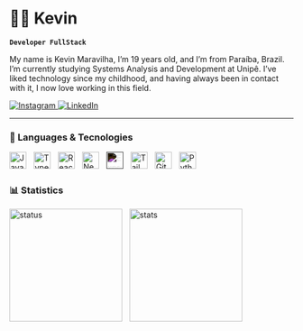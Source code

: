 # 🧑‍💻 Kevin

**`Developer FullStack`**

My name is Kevin Maravilha, I’m 19 years old, and I’m from Paraíba, Brazil. I’m currently studying Systems Analysis and Development at Unipê. I’ve liked technology since my childhood, and having always been in contact with it, I now love working in this field.

<p align="left">
    <a href="https://www.instagram.com/9kevinxd" target="_blank">
        <img 
            alt="Instagram" 
            title="My Instagram" 
            src="https://img.shields.io/badge/Instagram-E4405F?style=for-the-badge&logo=instagram&logoColor=white"
        />
    </a>
    <a href="https://www.linkedin.com/in/kevinmaravilha" target="_blank">
        <img 
            alt="LinkedIn" 
            title="My LinkedIn" 
            src="https://img.shields.io/badge/LinkedIn-0A66C2?style=for-the-badge&logo=linkedin&logoColor=white"
        />
    </a>
</p>

---

### 🤖 Languages & Tecnologies

<img 
    align="left" 
    alt="JavaScript" 
    title="JavaScript" 
    width="30px" 
    style="padding-right: 10px;" 
    src="https://cdn.jsdelivr.net/gh/devicons/devicon@latest/icons/javascript/javascript-original.svg"
    />
<img 
    align="left" 
    alt="TypeScript" 
    title="TypeScript" 
    width="30px" 
    style="padding-right: 10px;" 
    src="https://cdn.jsdelivr.net/gh/devicons/devicon@latest/icons/typescript/typescript-original.svg" 
    />
<img 
    align="left" 
    alt="React" 
    title="React"
    width="30px" 
    style="padding-right: 10px;" 
    src="https://cdn.jsdelivr.net/gh/devicons/devicon@latest/icons/react/react-original.svg"
    />
<img 
    align="left" 
    alt="Next.js" 
    title="Next.js" 
    width="30px" 
    style="padding-right: 10px;" 
    src="https://cdn.jsdelivr.net/gh/devicons/devicon@latest/icons/nextjs/nextjs-original.svg" 
    />
<img 
    align="left" 
    alt="Express.js" 
    title="Express.js" 
    width="30px" 
    style="padding-right: 10px; 
    filter: invert(1);" 
    src="https://cdn.jsdelivr.net/gh/devicons/devicon@latest/icons/express/express-original.svg" 
    />
<img 
    align="left" 
    alt="Tailwind" 
    title="Tailwind" 
    width="30px" 
    style="padding-right: 10px;" 
    src="https://cdn.jsdelivr.net/gh/devicons/devicon@latest/icons/tailwindcss/tailwindcss-original.svg" 
    />
<img 
    align="left" 
    alt="Git" 
    title="Git" 
    width="30px" 
    style="padding-right: 10px;" 
    src="https://cdn.jsdelivr.net/gh/devicons/devicon@latest/icons/git/git-original.svg" 
    />
<img 
    align="left" 
    alt="Python" 
    title="Python" 
    width="30px" 
    style="padding-right: 10px;" 
    src="https://cdn.jsdelivr.net/gh/devicons/devicon@latest/icons/python/python-original.svg" 
    />

<br/>
<br/>

### 📊 Statistics

<div>
<img 
    align="left" 
    alt="status"
    height="200" 
    style="padding-right: 10px;" 
    src="https://github-readme-stats.vercel.app/api?username=Kevinxzzz&show_icons=true&theme=tokyonight&include_all_commits=true" 
    />

<img 
    align="left" 
    alt="stats"
    height="200" 
    style="padding-right: 10px;" 
    src="https://github-readme-stats.vercel.app/api/top-langs/?username=Kevinxzzz&theme=tokyonight&layout=compact&custom_title=Tecnologies" 
    />
</div>

